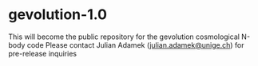 # gevolution-1.0
This will become the public repository for the
gevolution cosmological N-body code
Please contact Julian Adamek (julian.adamek@unige.ch)
for pre-release inquiries

